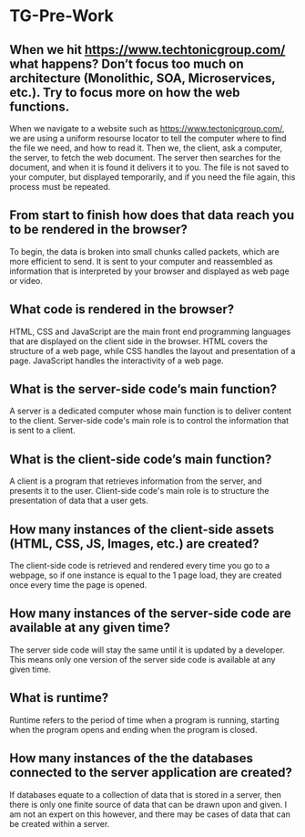 # TG-Pre-Work

## When we hit https://www.techtonicgroup.com/ what happens? Don’t focus too much on architecture (Monolithic, SOA, Microservices, etc.). Try to focus more on how the web functions.

When we navigate to a website such as https://www.tectonicgroup.com/, we are using a uniform resourse locator to tell the computer where to find the file we need, and how to read it. Then we, the client, ask a computer, the server, to fetch the web document. The server then searches for the document, and when it is found it delivers it to you. The file is not saved to your computer, but displayed temporarily, and if you need the file again, this process must be repeated.

## From start to finish how does that data reach you to be rendered in the browser?

To begin, the data is broken into small chunks called packets, which are more efficient to send. It is sent to your computer and reassembled as information that is interpreted by your browser and displayed as web page or video.

## What code is rendered in the browser?

HTML, CSS and JavaScript are the main front end programming languages that are displayed on the client side in the browser. HTML covers the structure of a web page, while CSS handles the layout and presentation of a page. JavaScript handles the interactivity of a web page.

## What is the server-side code’s main function?

A server is a dedicated computer whose main function is to deliver content to the client. Server-side code's main role is to control the information that is sent to a client.

## What is the client-side code’s main function?

A client is a program that retrieves information from the server, and presents it to the user. Client-side code's main role is to structure the presentation of data that a user gets.

## How many instances of the client-side assets (HTML, CSS, JS, Images, etc.) are created?

The client-side code is retrieved and rendered every time you go to a webpage, so if one instance is equal to the 1 page load, they are created once every time the page is opened.

## How many instances of the server-side code are available at any given time?

The server side code will stay the same until it is updated by a developer. This means only one version of the server side code is available at any given time.

## What is runtime?

Runtime refers to the period of time when a program is running, starting when the program opens and ending when the program is closed.

## How many instances of the the databases connected to the server application are created?

If databases equate to a collection of data that is stored in a server, then there is only one finite source of data that can be drawn upon and given. I am not an expert on this however, and there may be cases of data that can be created within a server.
